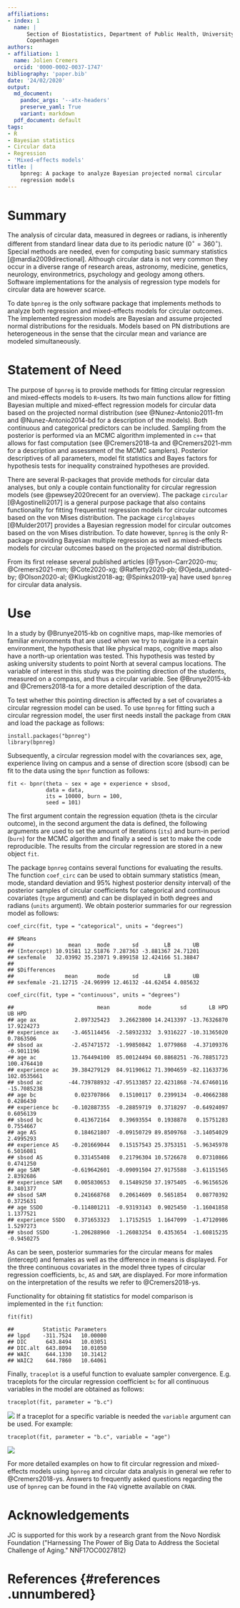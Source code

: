 ```yaml
---
affiliations:
- index: 1
  name: |
      Section of Biostatistics, Department of Public Health, University of
      Copenhagen
authors:
- affiliation: 1
  name: Jolien Cremers
  orcid: '0000-0002-0037-1747'
bibliography: 'paper.bib'
date: '24/02/2020'
output:
  md_document:
    pandoc_args: '--atx-headers'
    preserve_yaml: True
    variant: markdown
  pdf_document: default
tags:
- R
- Bayesian statistics
- Circular data
- Regression
- 'Mixed-effects models'
title: |
    bpnreg: A package to analyze Bayesian projected normal circular
    regression models
---
```


# Summary

The analysis of circular data, measured in degrees or radians, is
inherently different from standard linear data due to its periodic
nature ($0^\circ = 360^\circ$). Special methods are needed, even for
computing basic summary statistics [@mardia2009directional]. Although
circular data is not very common they occur in a diverse range of
research areas, astronomy, medicine, genetics, neurology,
environmetrics, psychology and geology among others. Software
implementations for the analysis of regression type models for circular
data are however scarce.

To date `bpnreg` is the only software package that implements methods to
analyze both regression and mixed-effects models for circular outcomes.
The implemented regression models are Bayesian and assume projected
normal distributions for the residuals. Models based on PN distributions
are heterogeneous in the sense that the circular mean and variance are
modeled simultaneously.

# Statement of Need

The purpose of `bpnreg` is to provide methods for fitting circular
regression and mixed-effects models to `R`-users. Its two main functions
allow for fitting Bayesian multiple and mixed-effect regression models
for circular data based on the projected normal distribution (see
@Nunez-Antonio2011-fm and @Nunez-Antonio2014-bd for a description of the
models). Both continuous and categorical predictors can be included.
Sampling from the posterior is performed via an MCMC algorithm
implemented in `c++` that allows for fast computation (see
@Cremers2018-ta and @Cremers2021-mm for a description and assessment of
the MCMC samplers). Posterior descriptives of all parameters, model fit
statistics and Bayes factors for hypothesis tests for inequality
constrained hypotheses are provided.

There are several R-packages that provide methods for circular data
analyses, but only a couple contain functionality for circular
regression models (see @pewsey2020recent for an overview). The package
`circular` [@Agostinelli2017] is a general purpose package that also
contains functionality for fitting frequentist regression models for
circular outcomes based on the von Mises distribution. The package
`circglmbayes` [@Mulder2017] provides a Bayesian regression model for
circular outcomes based on the von Mises distribution. To date however,
`bpnreg` is the only R-package providing Bayesian multiple regression as
well as mixed-effects models for circular outcomes based on the
projected normal distribution.

From its first release several published articles
[@Tyson-Carr2020-mu; @Cremers2021-mm; @Cote2020-xg; @Rafferty2020-pb; @Ojeda_undated-by; @Olson2020-al; @Klugkist2018-ag; @Spinks2019-ya]
have used `bpnreg` for circular data analysis.

# Use

In a study by @Brunye2015-kb on cognitive maps, map-like memories of
familiar environments that are used when we try to navigate in a certain
environment, the hypothesis that like physical maps, cognitive maps also
have a north-up orientation was tested. This hypothesis was tested by
asking university students to point North at several campus locations.
The variable of interest in this study was the pointing direction of the
students, measured on a compass, and thus a circular variable. See
@Brunye2015-kb and @Cremers2018-ta for a more detailed description of
the data.

To test whether this pointing direction is affected by a set of
covariates a circular regression model can be used. To use `bpnreg` for
fitting such a circular regression model, the user first needs install
the package from `CRAN` and load the package as follows:

``` {.r}
install.packages("bpnreg")
library(bpnreg)
```

Subsequently, a circular regression model with the covariances sex, age,
experience living on campus and a sense of direction score (sbsod) can
be fit to the data using the `bpnr` function as follows:

``` {.r}
fit <- bpnr(theta ~ sex + age + experience + sbsod,
            data = data,
            its = 10000, burn = 100,
            seed = 101)
```

The first argument contain the regression equation (theta is the
circular outcome), in the second argument the data is defined, the
following arguments are used to set the amount of iterations (`its`) and
burn-in period (`burn`) for the MCMC algorithm and finally a seed is set
to make the code reproducible. The results from the circular regression
are stored in a new object `fit`.

The package `bpnreg` contains several functions for evaluating the
results. The function `coef_circ` can be used to obtain summary
statistics (mean, mode, standard deviation and 95% highest posterior
density interval) of the posterior samples of circular coefficients for
categorical and continuous covariates (`type` argument) and can be
displayed in both degrees and radians (`units` argument). We obtain
posterior summaries for our regression model as follows:

``` {.r}
coef_circ(fit, type = "categorical", units = "degrees")
```

    ## $Means
    ##                 mean     mode       sd        LB       UB
    ## (Intercept) 10.91581 12.51876 7.287363 -3.881367 24.71201
    ## sexfemale   32.03992 35.23071 9.899158 12.424166 51.38847
    ## 
    ## $Differences
    ##                mean      mode       sd        LB       UB
    ## sexfemale -21.12715 -24.96999 12.46132 -44.62454 4.085632

``` {.r}
coef_circ(fit, type = "continuous", units = "degrees")
```

    ##                          mean         mode         sd       LB HPD      UB HPD
    ## age ax            2.897325423   3.26623800 14.2413397 -13.76326870  17.9224273
    ## experience ax    -3.465114456  -2.58932332  3.9316227 -10.31365020   0.7863506
    ## sbsod ax         -2.457471572  -1.99850842  1.0779868  -4.37109376  -0.9011196
    ## age ac           13.764494100  85.00124494 60.8868251 -76.78851723 100.4764410
    ## experience ac    39.384279129  84.91190612 71.3904659 -82.11633736 102.0535661
    ## sbsod ac        -44.739788932 -47.95133857 22.4231868 -74.67460116 -15.7085238
    ## age bc            0.023707866   0.15100117  0.2399134  -0.40662388   0.4286430
    ## experience bc    -0.102887355  -0.28859719  0.3718297  -0.64924097   0.6056139
    ## sbsod bc          0.413672164   0.39693554  0.1938878   0.15751283   0.7554667
    ## age AS            0.184621807  -0.09150729 89.8509768  -3.14054029   2.4995293
    ## experience AS    -0.201669044   0.15157543 25.3753151  -5.96345978   6.5016081
    ## sbsod AS          0.331455408   0.21796304 10.5726678   0.07310866   0.4741250
    ## age SAM          -0.619642601  -0.09091504 27.9175588  -3.61151565   2.8392686
    ## experience SAM    0.005830653   0.15489250 37.1975405  -6.96156526   8.3401377
    ## sbsod SAM         0.241668768   0.20614609  0.5651854   0.08770392   0.3725631
    ## age SSDO         -0.114801211  -0.93193143  0.9025450  -1.16041858   1.1377521
    ## experience SSDO   0.371653323   1.17152515  1.1647099  -1.47120986   1.5297273
    ## sbsod SSDO       -1.206288960  -1.26083254  0.4353654  -1.60815235  -0.9450275

As can be seen, posterior summaries for the circular means for males
(intercept) and females as well as the difference in means is displayed.
For the three continuous covariates in the model three types of circular
regression coefficients, `bc`, `AS` and `SAM`, are displayed. For more
information on the interpretation of the results we refer to
@Cremers2018-ys.

Functionality for obtaining fit statistics for model comparison is
implemented in the `fit` function:

``` {.r}
fit(fit)
```

    ##         Statistic Parameters
    ## lppd    -311.7524   10.00000
    ## DIC      643.8494   10.03051
    ## DIC.alt  643.8094   10.01050
    ## WAIC     644.1330   10.31412
    ## WAIC2    644.7860   10.64061

Finally, `traceplot` is a useful function to evaluate sampler
convergence. E.g. traceplots for the circular regression coefficient
`bc` for all continuous variables in the model are obtained as follows:

``` {.r}
traceplot(fit, parameter = "b.c")
```

![](paper_files/figure-markdown/unnamed-chunk-8-1.png) If a traceplot
for a specific variable is needed the `variable` argument can be used.
For example:

``` {.r}
traceplot(fit, parameter = "b.c", variable = "age")
```

![](paper_files/figure-markdown/unnamed-chunk-9-1.png)

For more detailed examples on how to fit circular regression and
mixed-effects models using `bpnreg` and circular data analysis in
general we refer to @Cremers2018-ys. Answers to frequently asked
questions regarding the use of `bpnreg` can be found in the `FAQ`
vignette available on `CRAN`.

# Acknowledgements

JC is supported for this work by a research grant from the Novo Nordisk
Foundation ("Harnessing The Power of Big Data to Address the Societal
Challenge of Aging." NNF17OC0027812)

# References {#references .unnumbered}
